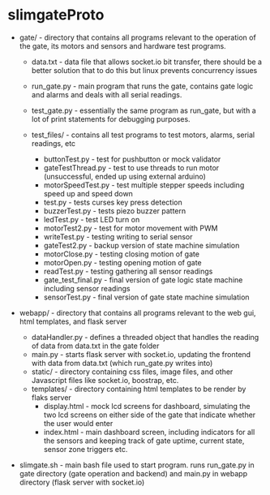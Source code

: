 # slimgateProto

*  gate/ - directory that contains all programs relevant to the operation of the gate, its motors and sensors and hardware test programs.
	*  data.txt - data file that allows socket.io bit transfer, there should be a better solution that to do this but linux prevents concurrency issues
	*  run_gate.py - main program that runs the gate, contains gate logic and alarms and deals with all serial readings.

	*  test_gate.py - essentially the same program as run_gate, but with a lot of print statements for debugging purposes.

	*  test_files/ - contains all test programs to test motors, alarms, serial readings, etc
		*  buttonTest.py - test for pushbutton or mock validator
		*  gateTestThread.py - test to use threads to run motor (unsuccessful, ended up using external arduino)
		*  motorSpeedTest.py - test multiple stepper speeds including speed up and speed down
		*  test.py - tests curses key press detection
		*  buzzerTest.py - tests piezo buzzer pattern
		*  ledTest.py - test LED turn on
		*  motorTest2.py - test for motor movement with PWM
		*  writeTest.py - testing writing to serial sensor
		*  gateTest2.py - backup version of state machine simulation
		*  motorClose.py - testing closing motion of gate
		*  motorOpen.py - testing opening motion of gate
		*  readTest.py - testing gathering all sensor readings
		*  gate_test_final.py - final version of gate logic state machine including sensor readings
		*  sensorTest.py - final version of gate state machine simulation

*  webapp/ - directory that contains all programs relevant to the web gui, html templates, and flask server
	*  dataHandler.py - defines a threaded object that handles the reading of data from data.txt in the gate folder
	*  main.py - starts flask server with socket.io, updating the frontend with data from data.txt (which run_gate.py writes into)
	*  static/ - directory containing css files, image files, and other Javascript files like socket.io, boostrap, etc.
	*  templates/ - directory containing html templates to be render by flaks server
		*  display.html - mock lcd screens for dashboard, simulating the two lcd screens on either side of the gate that indicate whether the user would enter
		*  index.html - main dashboard screen, including indicators for all the sensors and keeping track of gate uptime, current state, sensor zone triggers etc.
*  slimgate.sh - main bash file used to start program.  runs run_gate.py in gate directory (gate operation and backend) and main.py in webapp directory (flask server with socket.io)
